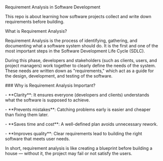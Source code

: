 ﻿Requirement Analysis in Software Development

This repo is about learning how software projects collect and write down requirements before building.

What is Requirement Analysis?



Requirement Analysis is the process of identifying, gathering, and documenting what a software system should do. It is the first and one of the most important steps in the Software Development Life Cycle (SDLC). 



During this phase, developers and stakeholders (such as clients, users, and project managers) work together to clearly define the needs of the system. These needs are written down as "requirements," which act as a guide for the design, development, and testing of the software. 



\### Why is Requirement Analysis Important?

\- \*\*Clarity\*\*: It ensures everyone (developers and clients) understands what the software is supposed to achieve.  

\- \*\*Prevents mistakes\*\*: Catching problems early is easier and cheaper than fixing them later.  

\- \*\*Saves time and cost\*\*: A well-defined plan avoids unnecessary rework.  

\- \*\*Improves quality\*\*: Clear requirements lead to building the right software that meets user needs.  



In short, requirement analysis is like creating a blueprint before building a house — without it, the project may fail or not satisfy the users.




